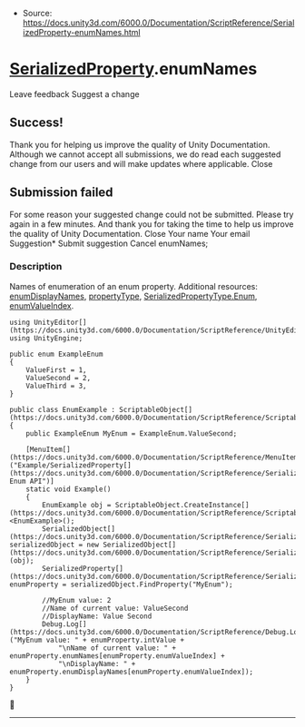 * Source: https://docs.unity3d.com/6000.0/Documentation/ScriptReference/SerializedProperty-enumNames.html

#  [SerializedProperty](https://docs.unity3d.com/6000.0/Documentation/ScriptReference/SerializedProperty.html).enumNames
Leave feedback
Suggest a change
## Success!
Thank you for helping us improve the quality of Unity Documentation. Although we cannot accept all submissions, we do read each suggested change from our users and will make updates where applicable.
Close
## Submission failed
For some reason your suggested change could not be submitted. Please <a>try again</a> in a few minutes. And thank you for taking the time to help us improve the quality of Unity Documentation.
Close
Your name Your email Suggestion* Submit suggestion
Cancel
enumNames; 
### Description
Names of enumeration of an enum property.
Additional resources: [enumDisplayNames](https://docs.unity3d.com/6000.0/Documentation/ScriptReference/SerializedProperty-enumDisplayNames.html), [propertyType](https://docs.unity3d.com/6000.0/Documentation/ScriptReference/SerializedProperty-propertyType.html), [SerializedPropertyType.Enum](https://docs.unity3d.com/6000.0/Documentation/ScriptReference/SerializedPropertyType.Enum.html), [enumValueIndex](https://docs.unity3d.com/6000.0/Documentation/ScriptReference/SerializedProperty-enumValueIndex.html).
```
using UnityEditor[](https://docs.unity3d.com/6000.0/Documentation/ScriptReference/UnityEditor.html);
using UnityEngine;  
  
public enum ExampleEnum
{
    ValueFirst = 1,
    ValueSecond = 2,
    ValueThird = 3,
}  
  
public class EnumExample : ScriptableObject[](https://docs.unity3d.com/6000.0/Documentation/ScriptReference/ScriptableObject.html)
{
    public ExampleEnum MyEnum = ExampleEnum.ValueSecond;  
  
    [MenuItem[](https://docs.unity3d.com/6000.0/Documentation/ScriptReference/MenuItem.html)("Example/SerializedProperty[](https://docs.unity3d.com/6000.0/Documentation/ScriptReference/SerializedProperty.html) Enum API")]
    static void Example()
    {
        EnumExample obj = ScriptableObject.CreateInstance[](https://docs.unity3d.com/6000.0/Documentation/ScriptReference/ScriptableObject.CreateInstance.html)<EnumExample>();
        SerializedObject[](https://docs.unity3d.com/6000.0/Documentation/ScriptReference/SerializedObject.html) serializedObject = new SerializedObject[](https://docs.unity3d.com/6000.0/Documentation/ScriptReference/SerializedObject.html)(obj);
        SerializedProperty[](https://docs.unity3d.com/6000.0/Documentation/ScriptReference/SerializedProperty.html) enumProperty = serializedObject.FindProperty("MyEnum");  
  
        //MyEnum value: 2
        //Name of current value: ValueSecond
        //DisplayName: Value Second
        Debug.Log[](https://docs.unity3d.com/6000.0/Documentation/ScriptReference/Debug.Log.html)("MyEnum value: " + enumProperty.intValue +
            "\nName of current value: " + enumProperty.enumNames[enumProperty.enumValueIndex] +
            "\nDisplayName: " + enumProperty.enumDisplayNames[enumProperty.enumValueIndex]);
    }
}

```

* * *
